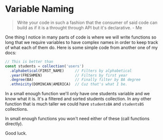 # Variable Naming
> Write your code in such a fashion that the consumer of said code can build as if it is a throught through API but it's declarative. - Me

One thing I notice in many parts of code is where we will write functions so long that we require variables to have complex names in order to keep track of what each of them do. Here is some simple code from another one of my docs:
```js
// This is better than
const students = collection('users')
  .alphabetical(FIRST_NAME)     // Filters by alphabetical
  .year(FRESHMEN)               // Filters by first year
  .degree(BA)                   // Finally filter by BA degree
  .ethnicity(DOMINCAN|AMERICA)  // Cuz that's what I be.
```

In a small enough function we'll only have one students variable and we know what it is. It's a filtered and sorted students collection. In any other function that is much taller we could have `studentsBA` and `studentsBS` collections.

In small enough functions you won't need either of these (call functions directly).

Good luck.
